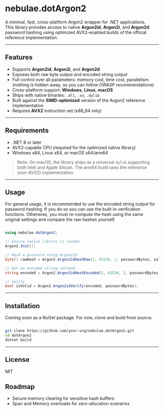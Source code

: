 ﻿# nebulae.dotArgon2

A minimal, fast, cross-platform Argon2 wrapper for .NET applications.  
This library provides access to native **Argon2id**, **Argon2i**, and **Argon2d** password hashing using optimized AVX2-enabled builds of the official reference implementation.

---

## Features

- Supports **Argon2id**, **Argon2i**, and **Argon2d**
- Exposes both raw byte output and encoded string output
- Full control over all parameters: memory cost, time cost, parallelism (nothing is hidden away, so you can follow OWASP recommendations)
- Cross-platform support: **Windows**, **Linux**, **macOS**
- Ships with native binaries: `.dll`, `.so`, `.dylib`
- Built against the **SIMD-optimized** version of the Argon2 reference implementation
- Requires **AVX2** instruction set (x86_64 only)

---

## Requirements

- .NET 8 or later
- AVX2-capable CPU (required for the optimized native library)
- Windows x64, Linux x64, or macOS x64/arm64

> Note: On macOS, the library ships as a universal `dylib` supporting both Intel and Apple Silicon. The arm64 build uses the reference (non-AVX2) implementation.

---

## Usage

For general usage, it is recommended to use the encoded string output for password hashing. If you do so you can use the built-in verification functions. Otherwise, you must re-compute the hash using the same original settings and compare the raw hashes yourself.

```csharp

using nebulae.dotArgon2;

// Ensure native library is loaded
Argon2.Init();

// Hash a password using Argon2id
byte[] rawHash = Argon2.Argon2idHashRaw(2, 65536, 2, passwordBytes, saltBytes, 32);

// Get an encoded string instead
string encoded = Argon2.Argon2idHashEncoded(2, 65536, 2, passwordBytes, saltBytes);

// Verify
bool isValid = Argon2.Argon2idVerify(encoded, passwordBytes);

```

---

## Installation

Coming soon as a NuGet package. For now, clone and build from source:

```bash

git clone https://github.com/your-org/nebulae.dotArgon2.git
cd dotArgon2
dotnet build

```

---

## License

MIT

## Roadmap

- Secure memory clearing for sensitive hash buffers
- Span<T> and Memory<T> overloads for zero-allocation scenarios